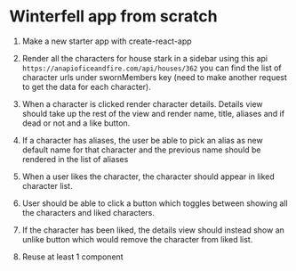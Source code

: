 # Winterfell app from scratch

1. Make a new starter app with create-react-app

2. Render all the characters for house stark in a sidebar using this api
```https://anapioficeandfire.com/api/houses/362```
you can find the list of character urls under swornMembers key
(need to make another request to get the data for each character).

3. When a character is clicked render character details. Details view should take up the rest of the view and render name, title, aliases and if dead or not and a like button.

4. If a character has aliases, the user be able to pick an alias as new default name for that character and the previous name should be rendered in the list of aliases

5. When a user likes the character, the character should appear in liked character list.

6. User should be able to click a button which toggles between showing all the characters and liked characters.

7. If the character has been liked, the details view should instead show an unlike button which would remove the character from liked list.

8. Reuse at least 1 component
